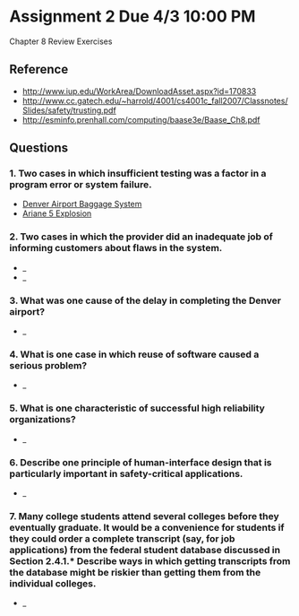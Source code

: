 # Assignment 2 Due 4/3 10:00 PM
Chapter 8 Review Exercises

## Reference
- http://www.iup.edu/WorkArea/DownloadAsset.aspx?id=170833
- http://www.cc.gatech.edu/~harrold/4001/cs4001c_fall2007/Classnotes/Slides/safety/trusting.pdf
- http://esminfo.prenhall.com/computing/baase3e/Baase_Ch8.pdf

## Questions
### 1. Two cases in which insufficient testing was a factor in a program error or system failure.
- [Denver Airport Baggage System](http://calleam.com/WTPF/?page_id=2086)
- [Ariane 5 Explosion](https://www.ima.umn.edu/~arnold/disasters/ariane.html)

### 2. Two cases in which the provider did an inadequate job of informing customers about flaws in the system.
- _
- _

### 3. What was one cause of the delay in completing the Denver airport?
- _

### 4. What is one case in which reuse of software caused a serious problem?
- _

### 5. What is one characteristic of successful high reliability organizations?
- _

### 6. Describe one principle of human-interface design that is particularly important in safety-critical applications.
- _

### 7. Many college students attend several colleges before they eventually graduate. It would be a convenience for students if they could order a complete transcript (say, for job applications) from the federal student database discussed in Section 2.4.1.* Describe ways in which getting transcripts from the database might be riskier than getting them from the individual colleges.
- _
